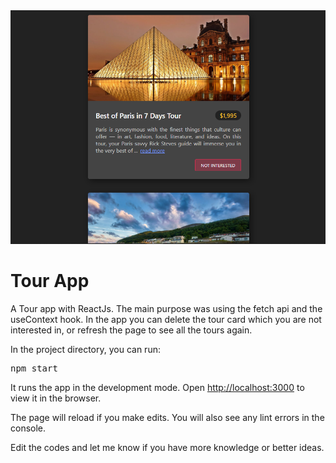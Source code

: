 <div>
  <img src="./src/image/page.PNG" />
  <h1>Tour App</h1>
  <p>
    A Tour app with ReactJs. The main purpose was using the fetch api and the useContext hook. In the app you can delete the tour card which you are not interested in, or refresh the page to see all the tours again.
  </p>
</div>
<div>
  <p>In the project directory, you can run:</p>
  <pre>npm start</pre>
  <p>
    It runs the app in the development mode. Open
    <a href="http://localhost:3000">http://localhost:3000</a> to view it in the
    browser.
  </p>
  <p>
    The page will reload if you make edits. You will also see any lint errors in
    the console.
  </p>
  <p>
    Edit the codes and let me know if you have more knowledge or better ideas.
  </p>
</div>
